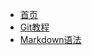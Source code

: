 <!-- docs/_sidebar.md -->

* [首页](/)
* [Git教程](git/git)
* [Markdown语法](md/md)  <!-- {docsify-ignore} -->
